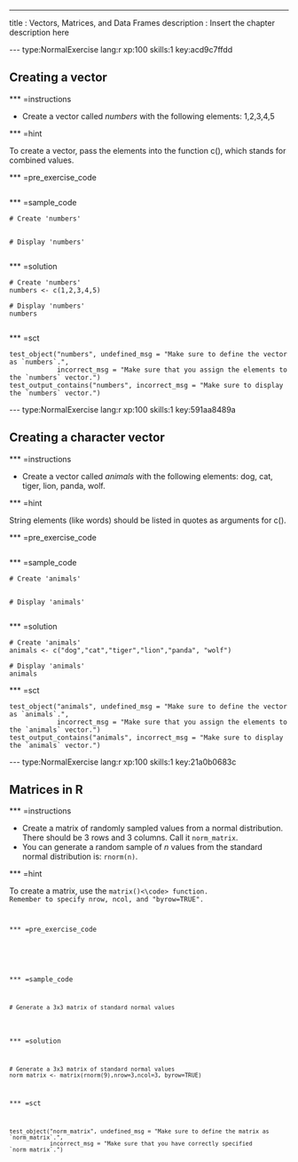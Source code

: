 ---
title       : Vectors, Matrices, and Data Frames
description : Insert the chapter description here

--- type:NormalExercise lang:r xp:100 skills:1 key:acd9c7ffdd
## Creating a vector


*** =instructions

- Create a vector called *numbers* with the following elements: 1,2,3,4,5

*** =hint

To create a vector, pass the elements into the function c(), which stands for combined values. 

*** =pre_exercise_code
```{r}

```

*** =sample_code
```{r}
# Create 'numbers'


# Display 'numbers'


```

*** =solution
```{r}
# Create 'numbers'
numbers <- c(1,2,3,4,5)

# Display 'numbers'
numbers


```

*** =sct
```{r}
test_object("numbers", undefined_msg = "Make sure to define the vector as `numbers`.",
            incorrect_msg = "Make sure that you assign the elements to the `numbers` vector.") 
test_output_contains("numbers", incorrect_msg = "Make sure to display the `numbers` vector.")

```

--- type:NormalExercise lang:r xp:100 skills:1 key:591aa8489a

## Creating a character vector


*** =instructions

- Create a vector called *animals* with the following elements: dog, cat, tiger, lion, panda, wolf.

*** =hint

String elements (like words) should be listed in quotes as arguments for c().

*** =pre_exercise_code
```{r}

```

*** =sample_code
```{r}
# Create 'animals'


# Display 'animals'


```

*** =solution
```{r}
# Create 'animals'
animals <- c("dog","cat","tiger","lion","panda", "wolf")

# Display 'animals'
animals

```

*** =sct
```{r}
test_object("animals", undefined_msg = "Make sure to define the vector as `animals`.",
            incorrect_msg = "Make sure that you assign the elements to the `animals` vector.") 
test_output_contains("animals", incorrect_msg = "Make sure to display the `animals` vector.")

```




--- type:NormalExercise lang:r xp:100 skills:1 key:21a0b0683c
## Matrices in R


*** =instructions



- Create a matrix of randomly sampled values from a normal distribution.  There should be 3 rows and 3 columns.  Call it  <code>norm_matrix</code>.
- You can generate a random sample of *n* values from the standard normal distribution is: <code>rnorm(n)</code>.

*** =hint

To create a matrix, use the <code>matrix()<\code> function. Remember to specify nrow, ncol, and "byrow=TRUE".

*** =pre_exercise_code
```{r}

```

*** =sample_code
```{r}
# Generate a 3x3 matrix of standard normal values


```

*** =solution
```{r}
# Generate a 3x3 matrix of standard normal values
norm_matrix <- matrix(rnorm(9),nrow=3,ncol=3, byrow=TRUE)

```

*** =sct
```{r}
test_object("norm_matrix", undefined_msg = "Make sure to define the matrix as `norm_matrix`.",
            incorrect_msg = "Make sure that you have correctly specified `norm_matrix`.") 
```


